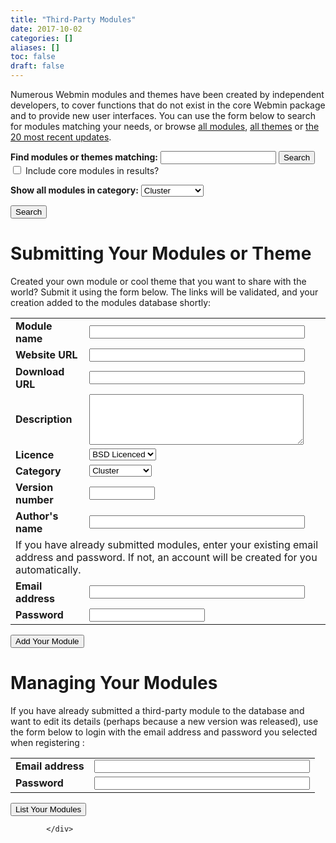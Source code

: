 ```yaml
---
title: "Third-Party Modules"
date: 2017-10-02
categories: []
aliases: []
toc: false
draft: false
---
```

<div id="main">
		




<p>Numerous Webmin modules and themes have been created by independent
developers, to cover functions that do not exist in the core Webmin package
and to provide new user interfaces. You can use the form below to search
for modules matching your needs, or browse
<a href="https://www.webmin.com/cgi-bin/search_third.cgi?modules=1">all modules</a>,
<a href="https://www.webmin.com/cgi-bin/search_third.cgi?themes=1">all themes</a> or <a href="https://www.webmin.com/cgi-bin/search_third.cgi?recent=1">the 20 most recent updates</a>.</p>

<form action="https://www.webmin.com/cgi-bin/search_third.cgi">
<b>Find modules or themes matching:</b>
<input name="search" type="text">
<input class="button" type="submit" value="Search"><br>
<input id="core" name="core" type="checkbox" value="1"> Include core modules in results?
</form>

<form action="https://www.webmin.com/cgi-bin/search_third.cgi">
<b>Show all modules in category:</b>
<select name="category">
<option>Cluster
</option><option>Hardware
</option><option>ISP Control
</option><option>ISP Software
</option><option>Networking
</option><option>Others
</option><option>Servers
</option><option>System
</option><option>Themes
</option><option>Usermin
</option><option>Virtualmin
</option><option>Webmin
</option></select>

<input class="button" type="submit" value="Search"><br>
</form>

<h1>Submitting Your Modules or Theme</h1>

<p>Created your own module or cool theme that you want to share with the
world? Submit it using the form below. The links will be validated, and
your creation added to the modules database shortly:</p>

<form action="https://www.webmin.com/cgi-bin/add_third.cgi" method="post">
<table>
<tr> <td><b>Module name</b></td>
     <td><input name="name" size="40"></td> </tr>
<tr> <td><b>Website URL</b></td>
     <td><input name="websiteurl" size="40"></td> </tr>
<tr> <td><b>Download URL</b></td>
     <td><input name="httpdownloadurl" size="40"></td> </tr>
<tr> <td><b>Description</b></td>
     <td><textarea cols="40" name="description" rows="5"></textarea></td> </tr>
<tr> <td><b>Licence</b></td>
     <td><select name="type">
<option>BSD Licenced
</option><option>Commercial
</option><option>Freeware
</option><option>GPL Licenced
</option></select>
</td> </tr>
<tr> <td><b>Category</b></td>
     <td><select name="category">
<option>Cluster
</option><option>Hardware
</option><option>ISP Control
</option><option>ISP Software
</option><option>Networking
</option><option>Others
</option><option>Servers
</option><option>System
</option><option>Themes
</option><option>Usermin
</option><option>Virtualmin
</option><option>Webmin
</option></select>
</td> </tr>
<tr> <td><b>Version number</b></td>
     <td><input name="version" size="10"></td> </tr>
<tr> <td><b>Author&#39;s name</b></td>
     <td><input name="author" size="40"></td> </tr>

<tr> <td colspan="2">If you have already submitted modules, enter your existing
                   email address and password. If not, an account will be
                   created for you automatically.</td> </tr>

<tr> <td><b>Email address</b></td>
     <td><input name="email" size="40"></td> </tr>
<tr> <td><b>Password</b></td>
     <td><input name="pass" size="20" type="password"></td> </tr>
</table>
<input class="button" type="submit" value="Add Your Module">
</form>

<h1>Managing Your Modules</h1>

<p>If you have already submitted a third-party module to the database and want
to edit its details (perhaps because a new version was released), use the
form below to login with the email address and password you selected when
registering :</p>

<form action="https://www.webmin.com/cgi-bin/list_third.cgi" method="post">
<table>
<tr> <td><b>Email address</b></td>
     <td><input name="email" size="40"></td> </tr>
<tr> <td><b>Password</b></td>
     <td><input name="pass" size="40" type="password"></td> </tr>
</table>
<input class="button" type="submit" value="List Your Modules">
</form>

			</div>
